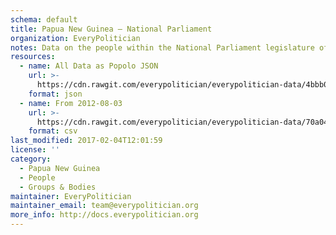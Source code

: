 ```yaml
---
schema: default
title: Papua New Guinea — National Parliament
organization: EveryPolitician
notes: Data on the people within the National Parliament legislature of Papua New Guinea.
resources:
  - name: All Data as Popolo JSON
    url: >-
      https://cdn.rawgit.com/everypolitician/everypolitician-data/4bbb0a5c3146515249decf552942838856428c82/data/Papua_New_Guinea/Parliament/ep-popolo-v1.0.json
    format: json
  - name: From 2012-08-03
    url: >-
      https://cdn.rawgit.com/everypolitician/everypolitician-data/70a04188d55998672c54b1e7eaba218ff6f91662/data/Papua_New_Guinea/Parliament/term-2012.csv
    format: csv
last_modified: 2017-02-04T12:01:59
license: ''
category:
  - Papua New Guinea
  - People
  - Groups & Bodies
maintainer: EveryPolitician
maintainer_email: team@everypolitician.org
more_info: http://docs.everypolitician.org
---
```

